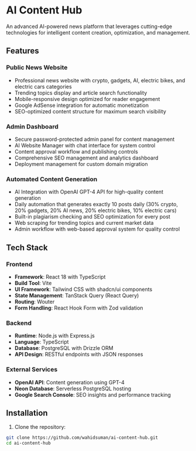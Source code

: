 # AI Content Hub

An advanced AI-powered news platform that leverages cutting-edge technologies for intelligent content creation, optimization, and management.

## Features

### Public News Website
- Professional news website with crypto, gadgets, AI, electric bikes, and electric cars categories
- Trending topics display and article search functionality
- Mobile-responsive design optimized for reader engagement
- Google AdSense integration for automatic monetization
- SEO-optimized content structure for maximum search visibility

### Admin Dashboard
- Secure password-protected admin panel for content management
- AI Website Manager with chat interface for system control
- Content approval workflow and publishing controls
- Comprehensive SEO management and analytics dashboard
- Deployment management for custom domain migration

### Automated Content Generation
- AI Integration with OpenAI GPT-4 API for high-quality content generation
- Daily automation that generates exactly 10 posts daily (30% crypto, 20% gadgets, 20% AI news, 20% electric bikes, 10% electric cars)
- Built-in plagiarism checking and SEO optimization for every post
- Web scraping for trending topics and current market data
- Admin workflow with web-based approval system for quality control

## Tech Stack

### Frontend
- **Framework**: React 18 with TypeScript
- **Build Tool**: Vite
- **UI Framework**: Tailwind CSS with shadcn/ui components
- **State Management**: TanStack Query (React Query)
- **Routing**: Wouter
- **Form Handling**: React Hook Form with Zod validation

### Backend
- **Runtime**: Node.js with Express.js
- **Language**: TypeScript
- **Database**: PostgreSQL with Drizzle ORM
- **API Design**: RESTful endpoints with JSON responses

### External Services
- **OpenAI API**: Content generation using GPT-4
- **Neon Database**: Serverless PostgreSQL hosting
- **Google Search Console**: SEO insights and performance tracking

## Installation

1. Clone the repository:
```bash
git clone https://github.com/wahidsuman/ai-content-hub.git
cd ai-content-hub
